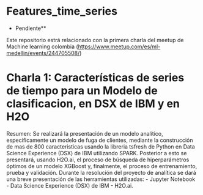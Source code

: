 # Features_time_series
* Pendiente**

Este repositorio estrá relacionado con la primera charla del meetup de Machine learning colombia (https://www.meetup.com/es/ml-medellin/events/244705508/)

# Charla 1: Características de series de tiempo para un Modelo de clasificacion, en DSX de IBM y en H2O

Resumen: Se realizará la presentación de un modelo analítico, específicamente un modelo de fuga de clientes, mediante la construcción de mas de 800 caracteristicas usando la libreria tsfresh de Python en Data Science Experience (DSX) de IBM utilizando SPARK. Posterior a esto se presentará, usando H2O.ai, el proceso de búsqueda de hiperparámetros óptimos de un modelo XGBoost y, finalmente, el proceso de entrenamiento, prueba y validación. Durante la resolución del proyecto de analítica se dará una breve presentación de las herramientas utilizadas: - Jupyter Notebook - Data Science Experience (DSX) de IBM - H2O.ai.

